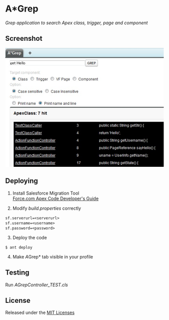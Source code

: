 # A*Grep

_Grep application to search Apex class, trigger, page and component_

## Screenshot

![my image](img/capture.jpg)

## Deploying

1. Install Salesforce Migration Tool  
[Force.com Apex Code Developer's Guide](http://www.salesforce.com/us/developer/docs/apexcode/Content/apex_deploying_ant.htm)

2. Modify *build.properties* correctly
```
sf.serverurl=<serverurl>
sf.username=<username>
sf.password=<password>
```

3. Deploy the code
```
$ ant deploy
```
4. Make *A*Grep* tab visible in your profile

## Testing

Run *AGrepController_TEST.cls*

## License

Released under the [MIT Licenses](http://opensource.org/licenses/MIT)
